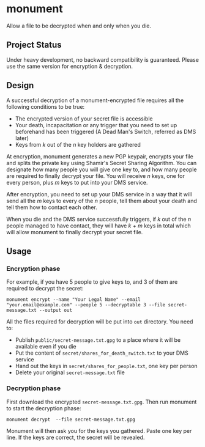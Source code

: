 # monument

Allow a file to be decrypted when and only when you die.

## Project Status

Under heavy development, no backward compatibility is guaranteed. Please use the same version for encryption & decryption.

## Design

A successful decryption of a monument-encrypted file requires all the following conditions to be true:

* The encrypted version of your secret file is accessible
* Your death, incapacitation or any trigger that you need to set up beforehand has been triggered (A Dead Man's Switch, referred as DMS later)
* Keys from _k_ out of the _n_ key holders are gathered

At encryption, monument generates a new PGP keypair, encrypts your file and splits the private key using Shamir's Secret Sharing Algorithm. You can designate how many people you will give one key to, and how many people are required to finally decrypt your file. You will receive _n_ keys, one for every person, plus _m_ keys to put into your DMS service.

After encryption, you need to set up your DMS service in a way that it will send all the _m_ keys to every of the _n_ people, tell them about your death and tell them how to contact each other. 

When you die and the DMS service successfully triggers, if _k_ out of the _n_ people managed to have contact, they will have _k + m_ keys in total which will allow monument to finally decrypt your secret file.

## Usage

### Encryption phase

For example, if you have 5 people to give keys to, and 3 of them are required to decrypt the secret: 

```shell
monument encrypt --name "Your Legal Name" --email "your.email@example.com" --people 5 --decryptable 3 --file secret-message.txt --output out
```

All the files required for decryption will be put into `out` directory. You need to:

* Publish `public/secret-message.txt.gpg` to a place where it will be available even if you die
* Put the content of `secret/shares_for_death_switch.txt` to your DMS service
* Hand out the keys in `secret/shares_for_people.txt`, one key per person
* Delete your original `secret-message.txt` file

### Decryption phase

First download the encrypted `secret-message.txt.gpg`. Then run monument to start the decryption phase:

```shell
monument decrypt  --file secret-message.txt.gpg
```

Monument will then ask you for the keys you gathered. Paste one key per line. If the keys are correct, the secret will be revealed.